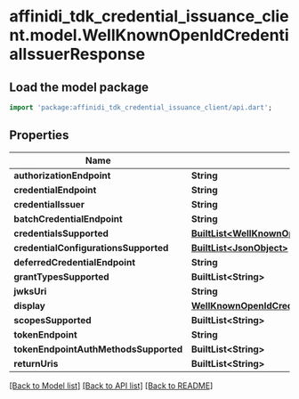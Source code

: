 # affinidi_tdk_credential_issuance_client.model.WellKnownOpenIdCredentialIssuerResponse

## Load the model package

```dart
import 'package:affinidi_tdk_credential_issuance_client/api.dart';
```

## Properties

| Name                                  | Type                                                                                                                                                         | Description | Notes      |
| ------------------------------------- | ------------------------------------------------------------------------------------------------------------------------------------------------------------ | ----------- | ---------- |
| **authorizationEndpoint**             | **String**                                                                                                                                                   |             | [optional] |
| **credentialEndpoint**                | **String**                                                                                                                                                   |             | [optional] |
| **credentialIssuer**                  | **String**                                                                                                                                                   |             | [optional] |
| **batchCredentialEndpoint**           | **String**                                                                                                                                                   |             | [optional] |
| **credentialsSupported**              | [**BuiltList&lt;WellKnownOpenIdCredentialIssuerResponseCredentialsSupportedInner&gt;**](WellKnownOpenIdCredentialIssuerResponseCredentialsSupportedInner.md) |             | [optional] |
| **credentialConfigurationsSupported** | [**BuiltList&lt;JsonObject&gt;**](JsonObject.md)                                                                                                             |             | [optional] |
| **deferredCredentialEndpoint**        | **String**                                                                                                                                                   |             | [optional] |
| **grantTypesSupported**               | **BuiltList&lt;String&gt;**                                                                                                                                  |             | [optional] |
| **jwksUri**                           | **String**                                                                                                                                                   |             | [optional] |
| **display**                           | [**WellKnownOpenIdCredentialIssuerResponseDisplay**](WellKnownOpenIdCredentialIssuerResponseDisplay.md)                                                      |             | [optional] |
| **scopesSupported**                   | **BuiltList&lt;String&gt;**                                                                                                                                  |             | [optional] |
| **tokenEndpoint**                     | **String**                                                                                                                                                   |             | [optional] |
| **tokenEndpointAuthMethodsSupported** | **BuiltList&lt;String&gt;**                                                                                                                                  |             | [optional] |
| **returnUris**                        | **BuiltList&lt;String&gt;**                                                                                                                                  |             | [optional] |

[[Back to Model list]](../README.md#documentation-for-models) [[Back to API list]](../README.md#documentation-for-api-endpoints) [[Back to README]](../README.md)
